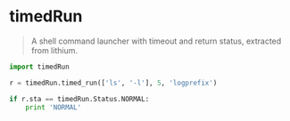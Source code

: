 # timedRun

> A shell command launcher with timeout and return status, extracted from lithium.

```python
import timedRun

r = timedRun.timed_run(['ls', '-l'], 5, 'logprefix')

if r.sta == timedRun.Status.NORMAL:
    print 'NORMAL'
```